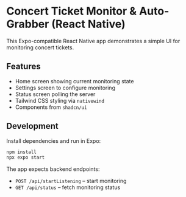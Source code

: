 # Concert Ticket Monitor & Auto-Grabber (React Native)

This Expo-compatible React Native app demonstrates a simple UI for monitoring concert tickets.

## Features

- Home screen showing current monitoring state
- Settings screen to configure monitoring
- Status screen polling the server
- Tailwind CSS styling via `nativewind`
- Components from `shadcn/ui`

## Development

Install dependencies and run in Expo:

```bash
npm install
npx expo start
```

The app expects backend endpoints:

- `POST /api/startListening` – start monitoring
- `GET /api/status` – fetch monitoring status
```
